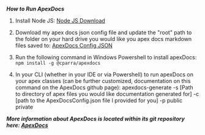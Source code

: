 _**How to Run ApexDocs**_

1. Install Node JS: [Node JS Download](https://nodejs.org/en/#home-downloadhead)

2. Download my apex docs json config file and update the "root" path to the folder on your hard drive you would like you apex docs markdown files saved to: [ApexDocs Config JSON](https://github.com/Coding-With-The-Force/SalesforceBestPractices/blob/master/ApexDocsConfig.json)

2. Run the following command in Windows Powershell to install apexDocs: `npm install -g @cparra/apexdocs `

3. In your CLI (whether in your IDE or via Powershell) to run apexDocs on your apex classes (can be further customized, documentation on this command on the ApexDocs github page): apexdocs-generate -s [Path to directory of apex files you would like documentation generated for]  -c [path to the ApexDocsConfig.json file I provided for you]  -p public private

_**More information about ApexDocs is located within its git repository here: [ApexDocs](https://github.com/cesarParra/apexdocs)**_